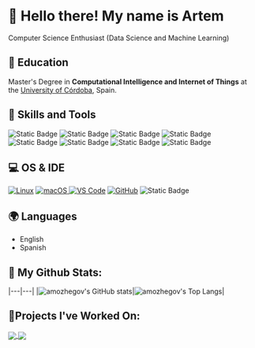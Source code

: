 # 👋 Hello there! My name is Artem 

Computer Science Enthusiast (Data Science and Machine Learning)

## 🏫 Education
Master's Degree in **Computational Intelligence and Internet of Things** at the [University of Córdoba](http://www.uco.es/), Spain.

## 🧠 Skills and Tools
![Static Badge](https://img.shields.io/badge/python-white?style=for-the-badge&logo=python&logoColor=gold&labelColor=blue&color=blue)
  ![Static Badge](https://img.shields.io/badge/scikit%20learn-white?style=for-the-badge&logo=scikitlearn&logoColor=white&labelColor=orange&color=orange)
  ![Static Badge](https://img.shields.io/badge/pandas-white?style=for-the-badge&logo=pandas&logoColor=white&labelColor=black&color=black)
![Static Badge](https://img.shields.io/badge/numpy-white?style=for-the-badge&logo=numpy&logoColor=white&labelColor=blue&color=blue)
![Static Badge](https://img.shields.io/badge/seaborn-white?style=for-the-badge&logo=planetscale&logoColor=white&labelColor=darkblue&color=darkblue)
![Static Badge](https://img.shields.io/badge/matplotlib-black?style=for-the-badge&logo=matplotlib&logoColor=white&labelColor=gray&color=gray)
![Static Badge](https://img.shields.io/badge/TensorFlow-blue?style=for-the-badge&logo=TensorFlow&logoColor=orange&labelColor=black&color=black)
![Static Badge](https://img.shields.io/badge/Keras-red?style=for-the-badge&logo=Keras&logoColor=white&labelColor=red&color=red)


## 💻 OS & IDE
[![Linux](https://img.shields.io/badge/Ubuntu-E95420?style=for-the-badge&logo=ubuntu&logoColor=white)]()
[![macOS](https://img.shields.io/badge/macOS-black?style=for-the-badge&logo=Apple&logoColor=white&labelColor=black)
]()
[![VS Code](https://img.shields.io/badge/VSCode-2490D5?style=for-the-badge&logo=visual-studio-code&logoColor=white)]()
[![GitHub](https://img.shields.io/badge/GitHub-000000?style=for-the-badge&logo=github&logoColor=white)]()
![Static Badge](https://img.shields.io/badge/Google%20Colab-orange?style=for-the-badge&logo=googlecolab&logoColor=white&labelColor=orange&color=orange)


## 🌍 Languages
- English
- Spanish

## 🚀 My Github Stats:
|---|---|
|![amozhegov's GitHub stats](https://github-readme-stats.vercel.app/api?username=amozhegov&show_icons=true&theme=transparent&hide=contribs,prs,stars,issues)|![amozhegov's Top Langs](https://github-readme-stats.vercel.app/api/top-langs/?username=amozhegov&show_icons=true&theme=transparent)|



## 🔬Projects I've Worked On:
<a href="https://github.com/amozhegov/russia-gdp-oil-gas-prices">
  <img align="center" src="https://github-readme-stats.vercel.app/api/pin/?username=amozhegov&repo=russia-gdp-oil-gas-prices&theme=buefy" />
</a>
<a href="https://github.com/amozhegov/toxic-comments-detection-ML">
  <img align="center" src="https://github-readme-stats.vercel.app/api/pin/?username=amozhegov&repo=toxic-comments-detection-ML&theme=buefy" />
</a>



<!--
Badges made with shields.io
Stats made with https://github.com/anuraghazra/github-readme-stats
**amozhegov/amozhegov** is a ✨ _special_ ✨ repository because its `README.md` (this file) appears on your GitHub profile.
-->
